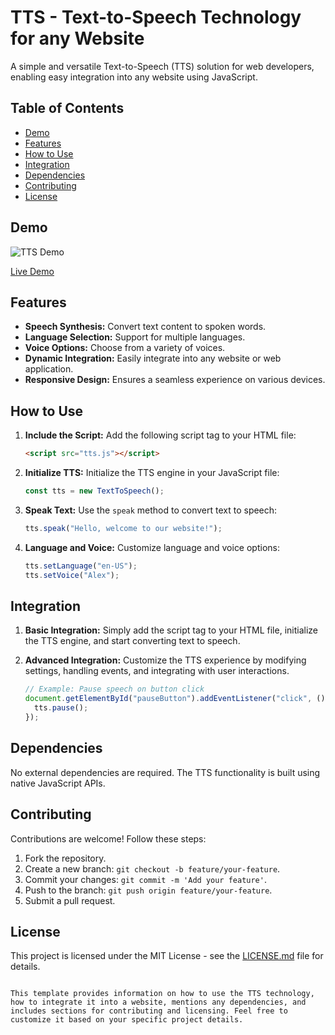 # TTS - Text-to-Speech Technology for any Website

A simple and versatile Text-to-Speech (TTS) solution for web developers, enabling easy integration into any website using JavaScript.

## Table of Contents

- [Demo](#demo)
- [Features](#features)
- [How to Use](#how-to-use)
- [Integration](#integration)
- [Dependencies](#dependencies)
- [Contributing](#contributing)
- [License](#license)

## Demo

![TTS Demo](demo.gif)

[Live Demo](#) <!-- Add the link to your live demo once it's hosted -->

## Features

- **Speech Synthesis:** Convert text content to spoken words.
- **Language Selection:** Support for multiple languages.
- **Voice Options:** Choose from a variety of voices.
- **Dynamic Integration:** Easily integrate into any website or web application.
- **Responsive Design:** Ensures a seamless experience on various devices.

## How to Use

1. **Include the Script:**
   Add the following script tag to your HTML file:

   ```html
   <script src="tts.js"></script>
   ```

2. **Initialize TTS:**
   Initialize the TTS engine in your JavaScript file:

   ```javascript
   const tts = new TextToSpeech();
   ```

3. **Speak Text:**
   Use the `speak` method to convert text to speech:

   ```javascript
   tts.speak("Hello, welcome to our website!");
   ```

4. **Language and Voice:**
   Customize language and voice options:

   ```javascript
   tts.setLanguage("en-US");
   tts.setVoice("Alex");
   ```

## Integration

1. **Basic Integration:**
   Simply add the script tag to your HTML file, initialize the TTS engine, and start converting text to speech.

2. **Advanced Integration:**
   Customize the TTS experience by modifying settings, handling events, and integrating with user interactions.

   ```javascript
   // Example: Pause speech on button click
   document.getElementById("pauseButton").addEventListener("click", () => {
     tts.pause();
   });
   ```

## Dependencies

No external dependencies are required. The TTS functionality is built using native JavaScript APIs.

## Contributing

Contributions are welcome! Follow these steps:

1. Fork the repository.
2. Create a new branch: `git checkout -b feature/your-feature`.
3. Commit your changes: `git commit -m 'Add your feature'`.
4. Push to the branch: `git push origin feature/your-feature`.
5. Submit a pull request.

## License

This project is licensed under the MIT License - see the [LICENSE.md](LICENSE.md) file for details.
```

This template provides information on how to use the TTS technology, how to integrate it into a website, mentions any dependencies, and includes sections for contributing and licensing. Feel free to customize it based on your specific project details.
